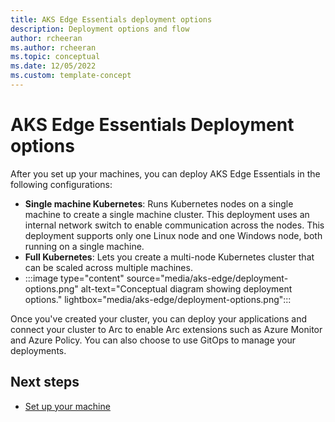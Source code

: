 ```yaml
---
title: AKS Edge Essentials deployment options 
description: Deployment options and flow
author: rcheeran
ms.author: rcheeran
ms.topic: conceptual
ms.date: 12/05/2022
ms.custom: template-concept
---
```



# AKS Edge Essentials Deployment options

After you set up your machines, you can deploy AKS Edge Essentials in the following configurations:

- **Single machine Kubernetes**: Runs Kubernetes nodes on a single machine to create a single machine cluster. This deployment uses an internal network switch to enable communication across the nodes. This deployment supports only one Linux node and one Windows node, both running on a single machine.
- **Full Kubernetes**: Lets you create a multi-node Kubernetes cluster that can be scaled across multiple machines.
-
  :::image type="content" source="media/aks-edge/deployment-options.png" alt-text="Conceptual diagram showing deployment options." lightbox="media/aks-edge/deployment-options.png":::
  
Once you've created your cluster, you can deploy your applications and connect your cluster to Arc to enable Arc extensions such as Azure Monitor and Azure Policy. You can also choose to use GitOps to manage your deployments.

## Next steps

- [Set up your machine](./aks-edge-howto-setup-machine.md)
